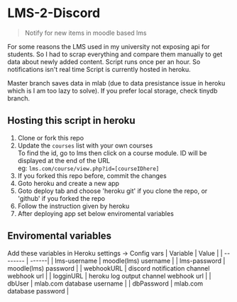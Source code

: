 # LMS-2-Discord

> Notify for new items in moodle based lms

For some reasons the LMS used in my university not exposing api for students. So I had to scrap everything and compare them manually to get data about newly added content.
Script runs once per an hour. So notifications isn't real time
Script is currently hosted in heroku.

Master branch saves data in mlab (due to data presistance issue in heroku which is I am too lazy to solve).
If you prefer local storage, check tinydb branch.

## Hosting this script in heroku
1. Clone or fork this repo
2. Update the `courses` list with your own courses  
    To find the id, go to lms then click on a course module. ID will be displayed at the end of the URL  
    eg: `lms.com/course/view.php?id=[courseIDhere]`
3. If you forked this repo before, commit the changes
4. Goto heroku and create a new app
5. Goto deploy tab and choose 'heroku git' if you clone the repo, or 'github' if you forked the repo
6. Follow the instruction given by heroku
7. After deploying app set below enviromental variables  

## Enviromental variables

Add these variables in Heroku settings -> Config vars
| Variable | Value |
| -------- | ------|
| lms-username | moodle(lms) username |
| lms-password | moodle(lms) password |
| webhookURL | discord notification channel webhook url |
| logginURL | heroku log output channel webhook url |
| dbUser | mlab.com database username |
| dbPassword | mlab.com database password |
